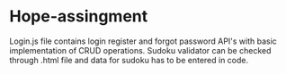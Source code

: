 # Hope-assingment
Login.js file contains login register and forgot password API's with basic implementation of CRUD operations.
Sudoku validator can be checked through .html file and data for sudoku has to be entered in code.
